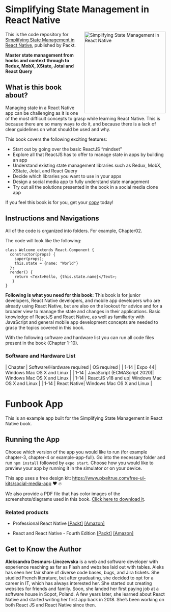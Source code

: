 # Simplifying State Management in React Native

<a href="https://www.packtpub.com/product/simplifying-state-management-in-react-native/9781803235035"><img src="https://static.packt-cdn.com/products/9781803235035/cover/smaller" alt="Simplifying State Management in React Native" height="256px" align="right"></a>

This is the code repository for [Simplifying State Management in React Native](https://www.packtpub.com/product/simplifying-state-management-in-react-native/9781803235035), published by Packt.

**Master state management from hooks and context through to Redux, MobX, XState, Jotai and React Query**

## What is this book about?
Managing state in a React Native app can be challenging as it is one of the most difficult concepts to grasp while learning React Native. This is because there are so many ways to do it, and because there is a lack of clear guidelines on what should be used and why.

This book covers the following exciting features:
* Start out by going over the basic ReactJS “mindset”
* Explore all that ReactJS has to offer to manage state in apps by building an app
* Understand existing state management libraries such as Redux, MobX, XState, Jotai, and React Query
* Decide which libraries you want to use in your apps
* Design a social media app to fully understand state management
* Try out all the solutions presented in the book in a social media clone app

If you feel this book is for you, get your [copy](https://www.amazon.com.au/Simplifying-State-Management-React-Native/dp/1803235039) today!


## Instructions and Navigations
All of the code is organized into folders. For example, Chapter02.

The code will look like the following:
```
class Welcome extends React.Component {
  constructor(props) {
    super(props);
    this.state = {name: "World"}
  };
  render() {
    return <Text>Hello, {this.state.name}</Text>;
   }
}
```

**Following is what you need for this book:**
This book is for junior developers, React Native developers, and mobile app developers who are already using React Native, but are also on the lookout for advice and for a broader view to manage the state and changes in their applications. Basic knowledge of ReactJS and React Native, as well as familiarity with JavaScript and general mobile app development concepts are needed to grasp the topics covered in this book.

With the following software and hardware list you can run all code files present in the book (Chapter 1-10).

### Software and Hardware List
| Chapter | Software/Hardware required | OS required |
| 1-14 | Expo 44| Windows Mac OS X and Linux  |
| 1-14 | JavaScript (ECMAScript 2020)| Windows Mac OS X and Linux  |
| 1-14 | ReactJS v18 and up| Windows Mac OS X and Linux  |
| 1-14 | React Native| Windows Mac OS X and Linux  |

# Funbook App

This is an example app built for the Simplifying State Management in React Native book.

## Running the App

Choose which version of the app you would like to run (for example chapter-3, chapter-4 or example-app-full). Go into the necessary folder and run `npm install` followed by `expo start`. Choose how you would like to preview your app by running it in the simulator or on your device.

This app uses a free design kit: https://www.pixeltrue.com/free-ui-kits/social-media-app :heart: :fire:


We also provide a PDF file that has color images of the screenshots/diagrams used in this book. [Click here to download it](https://packt.link/wv4Mk).

### Related products
* Professional React Native [[Packt]](https://www.packtpub.com/product/professional-react-native/9781800563681) [[Amazon]](https://www.amazon.com/Godot-Engine-Game-Development-Projects/dp/1788831500)

* React and React Native - Fourth Edition [[Packt]](https://www.packtpub.com/product/react-and-react-native-fourth-edition/9781803231280) [[Amazon]](https://www.amazon.com/Professional-React-Native-cross-platform-production-ready/dp/180056368X)


## Get to Know the Author

**Aleksandra Desmurs-Linczewska**
is a web and software developer with experience reaching as far as Flash and websites laid out with tables. Aleks has seen her fair share of diverse code bases, bugs, and Jira tickets. She studied French literature, but after graduating, she decided to opt for a career in IT, which has always interested her. She started out creating websites for friends and family. Soon, she landed her first paying job at a software house in Sopot, Poland. A few years later, she learned about React Native and started writing her first app back in 2018. She’s been working on both React JS and React Native since then.
